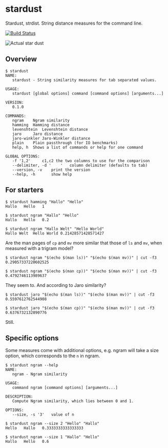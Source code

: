 stardust
========

Stardust, strdist. String distance measures for the command line.

[![Build Status](http://img.shields.io/travis/miku/stardust.svg?style=flat)](https://travis-ci.org/miku/stardust)

![Actual star dust](http://www.jpl.nasa.gov/images/herschel/20120110/pia15254-640.jpg)

Overview
--------

    $ stardust
    NAME:
       stardust - String similarity measures for tab separated values.

    USAGE:
       stardust [global options] command [command options] [arguments...]

    VERSION:
       0.1.0

    COMMANDS:
       ngram    Ngram similarity
       hamming  Hamming distance
       levenshtein  Levenshtein distance
       jaro     Jaro distance
       jaro-winkler Jaro-Winkler distance
       plain    Plain passthrough (for IO benchmarks)
       help, h  Shows a list of commands or help for one command

    GLOBAL OPTIONS:
       -f '1,2'     c1,c2 the two columns to use for the comparison
       --delimiter, -d '    '   column delimiter (defaults to tab)
       --version, -v    print the version
       --help, -h       show help

For starters
------------

    $ stardust hamming "Hallo" "Hello"
    Hallo   Hello   1

    $ stardust ngram "Hallo" "Hello"
    Hallo   Hello   0.2

    $ stardust ngram "Hallo Welt" "Hello World"
    Hallo Welt  Hello World 0.21428571428571427

Are the man pages of `cp` and `mv` more similar that those of `ls` and `mv`,
when measured with a trigram model?

    $ stardust ngram "$(echo $(man ls))" "$(echo $(man mv))" | cut -f3
    0.29057337220602525

    $ stardust ngram "$(echo $(man cp))" "$(echo $(man mv))" | cut -f3
    0.4792746113989637

They seem to. And according to Jaro similarity?

    $ stardust jaro "$(echo $(man ls))" "$(echo $(man mv))" | cut -f3
    0.5597612762544908

    $ stardust jaro "$(echo $(man cp))" "$(echo $(man mv))" | cut -f3
    0.6376732132890776

Still.

Specific options
----------------

Some measures come with additional options, e.g. ngram will take a size
option, which corresponds to the `n` in ngram.

    $ stardust ngram --help
    NAME:
       ngram - Ngram similarity

    USAGE:
       command ngram [command options] [arguments...]

    DESCRIPTION:
       Compute Ngram similarity, which lies between 0 and 1.

    OPTIONS:
       --size, -s '3'   value of n

    $ stardust ngram --size 2 "Hello" "Hallo"
    Hello   Hallo   0.3333333333333333

    $ stardust ngram --size 1 "Hallo" "Hello"
    Hallo   Hello   0.6
